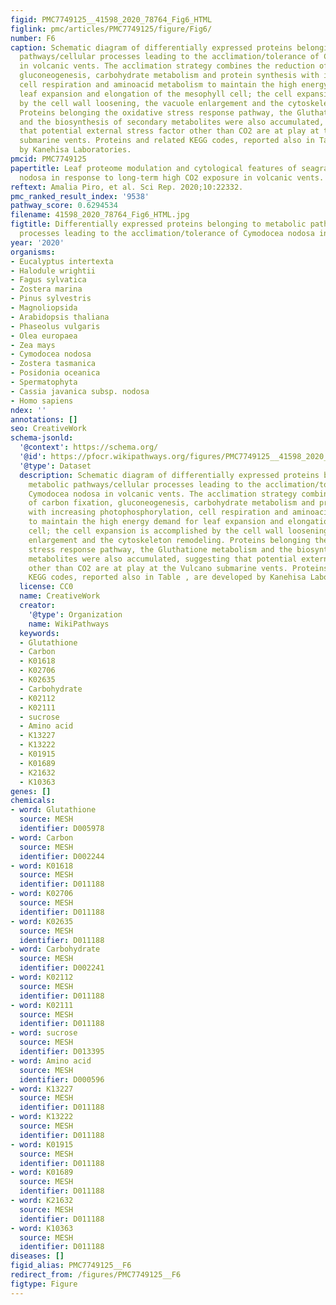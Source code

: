 ```yaml
---
figid: PMC7749125__41598_2020_78764_Fig6_HTML
figlink: pmc/articles/PMC7749125/figure/Fig6/
number: F6
caption: Schematic diagram of differentially expressed proteins belonging to metabolic
  pathways/cellular processes leading to the acclimation/tolerance of Cymodocea nodosa
  in volcanic vents. The acclimation strategy combines the reduction of carbon fixation,
  gluconeogenesis, carbohydrate metabolism and protein synthesis with increasing photophosphorylation,
  cell respiration and aminoacid metabolism to maintain the high energy demand for
  leaf expansion and elongation of the mesophyll cell; the cell expansion is accomplished
  by the cell wall loosening, the vacuole enlargement and the cytoskeleton remodeling.
  Proteins belonging the oxidative stress response pathway, the Gluthatione metabolism
  and the biosynthesis of secondary metabolites were also accumulated, suggesting
  that potential external stress factor other than CO2 are at play at the Vulcano
  submarine vents. Proteins and related KEGG codes, reported also in Table , are developed
  by Kanehisa Laboratories.
pmcid: PMC7749125
papertitle: Leaf proteome modulation and cytological features of seagrass Cymodocea
  nodosa in response to long-term high CO2 exposure in volcanic vents.
reftext: Amalia Piro, et al. Sci Rep. 2020;10:22332.
pmc_ranked_result_index: '9538'
pathway_score: 0.6294534
filename: 41598_2020_78764_Fig6_HTML.jpg
figtitle: Differentially expressed proteins belonging to metabolic pathways/cellular
  processes leading to the acclimation/tolerance of Cymodocea nodosa in volcanic vents
year: '2020'
organisms:
- Eucalyptus intertexta
- Halodule wrightii
- Fagus sylvatica
- Zostera marina
- Pinus sylvestris
- Magnoliopsida
- Arabidopsis thaliana
- Phaseolus vulgaris
- Olea europaea
- Zea mays
- Cymodocea nodosa
- Zostera tasmanica
- Posidonia oceanica
- Spermatophyta
- Cassia javanica subsp. nodosa
- Homo sapiens
ndex: ''
annotations: []
seo: CreativeWork
schema-jsonld:
  '@context': https://schema.org/
  '@id': https://pfocr.wikipathways.org/figures/PMC7749125__41598_2020_78764_Fig6_HTML.html
  '@type': Dataset
  description: Schematic diagram of differentially expressed proteins belonging to
    metabolic pathways/cellular processes leading to the acclimation/tolerance of
    Cymodocea nodosa in volcanic vents. The acclimation strategy combines the reduction
    of carbon fixation, gluconeogenesis, carbohydrate metabolism and protein synthesis
    with increasing photophosphorylation, cell respiration and aminoacid metabolism
    to maintain the high energy demand for leaf expansion and elongation of the mesophyll
    cell; the cell expansion is accomplished by the cell wall loosening, the vacuole
    enlargement and the cytoskeleton remodeling. Proteins belonging the oxidative
    stress response pathway, the Gluthatione metabolism and the biosynthesis of secondary
    metabolites were also accumulated, suggesting that potential external stress factor
    other than CO2 are at play at the Vulcano submarine vents. Proteins and related
    KEGG codes, reported also in Table , are developed by Kanehisa Laboratories.
  license: CC0
  name: CreativeWork
  creator:
    '@type': Organization
    name: WikiPathways
  keywords:
  - Glutathione
  - Carbon
  - K01618
  - K02706
  - K02635
  - Carbohydrate
  - K02112
  - K02111
  - sucrose
  - Amino acid
  - K13227
  - K13222
  - K01915
  - K01689
  - K21632
  - K10363
genes: []
chemicals:
- word: Glutathione
  source: MESH
  identifier: D005978
- word: Carbon
  source: MESH
  identifier: D002244
- word: K01618
  source: MESH
  identifier: D011188
- word: K02706
  source: MESH
  identifier: D011188
- word: K02635
  source: MESH
  identifier: D011188
- word: Carbohydrate
  source: MESH
  identifier: D002241
- word: K02112
  source: MESH
  identifier: D011188
- word: K02111
  source: MESH
  identifier: D011188
- word: sucrose
  source: MESH
  identifier: D013395
- word: Amino acid
  source: MESH
  identifier: D000596
- word: K13227
  source: MESH
  identifier: D011188
- word: K13222
  source: MESH
  identifier: D011188
- word: K01915
  source: MESH
  identifier: D011188
- word: K01689
  source: MESH
  identifier: D011188
- word: K21632
  source: MESH
  identifier: D011188
- word: K10363
  source: MESH
  identifier: D011188
diseases: []
figid_alias: PMC7749125__F6
redirect_from: /figures/PMC7749125__F6
figtype: Figure
---
```

